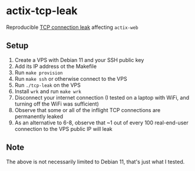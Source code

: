 # actix-tcp-leak
Reproducible [TCP connection leak](https://github.com/actix/actix-net/issues/351) affecting `actix-web`

## Setup

1. Create a VPS with Debian 11 and your SSH public key
2. Add its IP address ot the Makefile
3. Run `make provision`
4. Run `make ssh` or otherwise connect to the VPS
5. Run `./tcp-leak` on the VPS
6. Install `wrk` and run `make wrk`
7. Disconnect your internet connection (I tested on a laptop with WiFi, and turning off the WiFi was sufficient)
8. Observe that some or all of the inflight TCP connections are permanently leaked
9. As an alternative to 6-8, observe that ~1 out of every 100 real-end-user connection to the VPS public IP will leak

## Note

The above is not necessarily limited to Debian 11, that's just what I tested.
